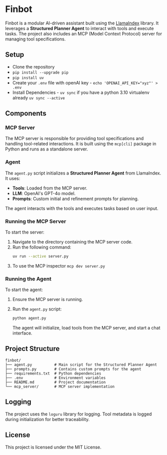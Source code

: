 
# Finbot

Finbot is a modular AI-driven assistant built using the [LlamaIndex](https://gpt-index.readthedocs.io/) library. It leverages a **Structured Planner Agent** to interact with tools and execute tasks. The project also includes an MCP (Model Context Protocol) server for managing tool specifications.

## Setup
- Clone the repository 
- `pip install --upgrade pip`
- `pip install uv`
- Create your `.env` file with openAI key - `echo 'OPENAI_API_KEY="xyz"' > .env`
- Install Dependencies - `uv sync` if you have a python 3.10 virtualenv already `uv sync --active`


## Components

### MCP Server
The MCP server is responsible for providing tool specifications and handling tool-related interactions. It is built using the `mcp[cli]` package in Python and runs as a standalone server.

### Agent
The `agent.py` script initializes a **Structured Planner Agent** from LlamaIndex. It uses:
- **Tools**: Loaded from the MCP server.
- **LLM**: OpenAI's GPT-4o model.
- **Prompts**: Custom initial and refinement prompts for planning.

The agent interacts with the tools and executes tasks based on user input.


### Running the MCP Server
 To start the server:
1. Navigate to the directory containing the MCP server code.
2. Run the following command:
   ```bash
   uv run --active server.py
   ```
3. To use the MCP inspector `mcp dev server.py`

  

### Running the Agent
To start the agent:
1. Ensure the MCP server is running.
2. Run the `agent.py` script:
   ```bash
   python agent.py
   ```

   The agent will initialize, load tools from the MCP server, and start a chat interface.

## Project Structure
```
finbot/
├── agent.py          # Main script for the Structured Planner Agent
├── prompts.py        # Contains custom prompts for the agent
├── requirements.txt  # Python dependencies
├── .env              # Environment variables
├── README.md         # Project documentation
└── mcp_server/       # MCP server implementation
```

## Logging
The project uses the `loguru` library for logging. Tool metadata is logged during initialization for better traceability.

## License
This project is licensed under the MIT License.
